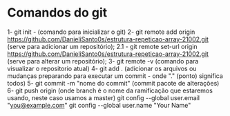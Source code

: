 # Comandos do git
1- git init - (comando para inicializar o git)
2- git remote add origin https://github.com/DanieliSanto0s/estrutura-repeticao-array-21002.git (serve para adicionar um repositório);
2.1 - git remote set-url origin https://github.com/DanieliSanto0s/estrutura-repeticao-array-21002.git (serve para alterar um repositório);
3- git remote -v (comando para visualizar o repositorio atual)
4- git add . (adicionar os arquivos ou mudanças preparando para executar um commit - onde "." (ponto) significa todos)
5- git commit -m "nome do commit" (commit pacote de alterações)
6- git push origin <branch> (onde branch é o nome da ramificação que estaremos usando, neste caso usamos a master)
git config --global user.email "you@example.com"
git config --global user.name "Your Name"
